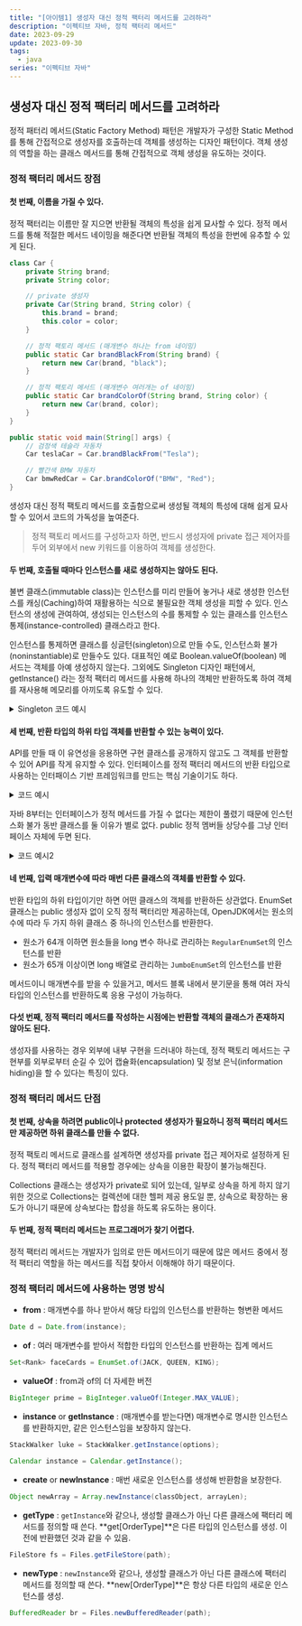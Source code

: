```yaml
---
title: "[아이템1] 생성자 대신 정적 팩터리 메서드를 고려하라"
description: "이펙티브 자바, 정적 팩터리 메서드"
date: 2023-09-29
update: 2023-09-30
tags:
  - java
series: "이펙티브 자바"
---
```


##  생성자 대신 정적 팩터리 메서드를 고려하라

정적 패터리 메서드(Static Factory Method) 패턴은 개발자가 구성한 Static Method를 통해 간접적으로 생성자를 호출하는데 객체를 생성하는 디자인 패턴이다. 객체 생성의 역할을 하는 클래스 메서드를 통해 간접적으로 객체 생성을 유도하는 것이다. 

### 정적 팩터리 메서드 장점

#### 첫 번째, 이름을 가질 수 있다.

정적 팩터리는 이름만 잘 지으면 반환될 객체의 특성을 쉽게 묘사할 수 있다. 정적 메서드를 통해 적절한 메서드 네이밍을 해준다면 반환될 객체의 특성을 한번에 유추할 수 있게 된다. 

```java
class Car {
    private String brand;
    private String color;

    // private 생성자
    private Car(String brand, String color) {
        this.brand = brand;
        this.color = color;
    }

    // 정적 팩토리 메서드 (매개변수 하나는 from 네이밍)
    public static Car brandBlackFrom(String brand) {
        return new Car(brand, "black");
    }

    // 정적 팩토리 메서드 (매개변수 여러개는 of 네이밍)
    public static Car brandColorOf(String brand, String color) {
        return new Car(brand, color);
    }
}
```

```java
public static void main(String[] args) {
    // 검정색 테슬라 자동차 
    Car teslaCar = Car.brandBlackFrom("Tesla");

    // 빨간색 BMW 자동차
    Car bmwRedCar = Car.brandColorOf("BMW", "Red");
}
```

생성자 대신 정적 팩토리 메서드를 호출함으로써 생성될 객체의 특성에 대해 쉽게 묘사할 수 있어서 코드의 가독성을 높여준다.

> 정적 팩토리 메서드를 구성하고자 하면, 반드시 생성자에 private 접근 제어자를 두어 외부에서 new 키워드를 이용하여 객체를 생성한다.

#### 두 번째, 호출될 때마다 인스턴스를 새로 생성하지는 않아도 된다.

불변 클래스(immutable class)는 인스턴스를 미리 만들어 놓거나 새로 생성한 인스턴스를 캐싱(Caching)하여 재활용하는 식으로 불필요한 객체 생성을 피할 수 있다. 인스턴스의 생성에 관여하여, 생성되는 인스턴스의 수를 통제할 수 있는 클래스를 인스턴스 통제(instance-controlled) 클래스라고 한다. 

인스턴스를 통제하면 클래스를 싱글턴(singleton)으로 만들 수도, 인스턴스화 불가(noninstantiable)로 만들수도 있다. 대표적인 예로 Boolean.valueOf(boolean) 메서드는 객체를 아예 생성하지 않는다. 그외에도 Singleton 디자인 패턴에서, getInstance() 라는 정적 팩터리 메서드를 사용해 하나의 객체만 반환하도록 하여 객체를 재사용해 메모리를 아끼도록 유도할 수 있다.

<details>
<summary>Singleton 코드 예시</summary>
<div markdown="1">       

```java
class Singleton {
    private static Singleton instance;

    private Singleton() {}

    // 정적 팩토리 메서드
    public static synchronized Singleton getInstance() {
        if (instance == null) {
            instance = new Singleton();
        }
        return instance;
    }
}
```

```java
public static void main(String[] args) {
    Singleton s1 = Singleton.getInstance();
    Singleton s2 = Singleton.getInstance();
    Singleton s3 = Singleton.getInstance();

    System.out.println(s1);
    System.out.println(s2);
    System.out.println(s3);

    System.out.println(s1 == s2);
    System.out.println(s1 == s3);
}
```
[출처](https://inpa.tistory.com/entry/GOF-%F0%9F%92%A0-%EC%A0%95%EC%A0%81-%ED%8C%A9%ED%86%A0%EB%A6%AC-%EB%A9%94%EC%84%9C%EB%93%9C-%EC%83%9D%EC%84%B1%EC%9E%90-%EB%8C%80%EC%8B%A0-%EC%82%AC%EC%9A%A9%ED%95%98%EC%9E%90)

</div>
</details>


#### 세 번째, 반환 타입의 하위 타입 객체를 반환할 수 있는 능력이 있다.

API를 만들 때 이 유연성을 응용하면 구현 클래스를 공개하지 않고도 그 객체를 반환할 수 있어 API를 작게 유지할 수 있다. 인터페이스를 정적 팩터리 메서드의 반환 타입으로 사용하는 인터패이스 기반 프레임워크를 만드는 핵심 기술이기도 하다.

<details>
<summary>코드 예시</summary>
<div markdown="1">       

```java
interface SmarPhone {}

class Galaxy implements SmarPhone {}
class IPhone implements SmarPhone {}
class Huawei implements SmarPhone {}

class SmartPhones {
    public static SmarPhone getSamsungPhone() {
        return new Galaxy();
    }

    public static SmarPhone getApplePhone() {
        return new IPhone();
    }

    public static SmarPhone getChinesePhone() {
        return new Huawei();
    }
}
```

[코드 출처](https://inpa.tistory.com/entry/GOF-%F0%9F%92%A0-%EC%A0%95%EC%A0%81-%ED%8C%A9%ED%86%A0%EB%A6%AC-%EB%A9%94%EC%84%9C%EB%93%9C-%EC%83%9D%EC%84%B1%EC%9E%90-%EB%8C%80%EC%8B%A0-%EC%82%AC%EC%9A%A9%ED%95%98%EC%9E%90)

</div>
</details>

자바 8부터는 인터페이스가 정적 메서드를 가질 수 없다는 제한이 풀렸기 때문에 인스턴스화 불가 동반 클래스를 둘 이유가 별로 없다. public 정적 멤버들 상당수를 그냥 인터페이스 자체에 두면 된다.

<details>
<summary>코드 예시2</summary>
<div markdown="1">       

```java
interface SmarPhone {
    public static SmarPhone getSamsungPhone() {
        return new Galaxy();
    }

    public static SmarPhone getApplePhone() {
        return new IPhone();
    }

    public static SmarPhone getChinesePhone() {
        return new Huawei();
    }
}
```
[코드 출처](https://inpa.tistory.com/entry/GOF-%F0%9F%92%A0-%EC%A0%95%EC%A0%81-%ED%8C%A9%ED%86%A0%EB%A6%AC-%EB%A9%94%EC%84%9C%EB%93%9C-%EC%83%9D%EC%84%B1%EC%9E%90-%EB%8C%80%EC%8B%A0-%EC%82%AC%EC%9A%A9%ED%95%98%EC%9E%90)

</div>
</details>

#### 네 번째, 입력 매개변수에 따라 매번 다른 클래스의 객체를 반환할 수 있다.

반환 타입의 하위 타입이기만 하면 어떤 클래스의 객체를 반환하든 상관없다. EnumSet 클래스는 public 생성자 없이 오직 정적 팩터리만 제공하는데, OpenJDK에서는 원소의 수에 따라 두 가지 하위 클래스 중 하나의 인스턴스를 반환한다. 
- 원소가 64개 이하면 원소들을 long 변수 하나로 관리하는 `RegularEnumSet`의 인스턴스를 반환
- 원소가 65개 이상이면 long 배열로 관리하는 `JumboEnumSet`의 인스턴스를 반환

메서드이니 매개변수를 받을 수 있을거고, 메서드 블록 내에서 분기문을 통해 여러 자식 타입의 인스턴스를 반환하도록 응용 구성이 가능하다.

#### 다섯 번째, 정적 팩터리 메서드를 작성하는 시점에는 반환할 객체의 클래스가 존재하지 않아도 된다.

생성자를 사용하는 경우 외부에 내부 구현을 드러내야 하는데, 정적 팩토리 메서드는 구현부를 외부로부터 순길 수 있어 캡슐화(encapsulation) 및 정보 은닉(information hiding)을 할 수 있다는 특징이 있다. 

### 정적 팩터리 메서드 단점

#### 첫 번째, 상속을 하려면 public이나 protected 생성자가 필요하니 정적 팩터리 메서드만 제공하면 하위 클래스를 만들 수 없다.

정적 팩토리 메서드로 클래스를 설계하면 생성자를 private 접근 제어자로 설정하게 된다. 정적 팩터리 메서드를 적용할 경우에는 상속을 이용한 확장이 불가능해진다.

Collections 클래스는 생성자가 private로 되어 있는데, 일부로 상속을 하게 하지 않기 위한 것으로 Collections는 컬렉션에 대한 헬퍼 제공 용도일 뿐, 상속으로 확장하는 용도가 아니기 때문에 상속보다는 합성을 하도록 유도하는 용이다. 

#### 두 번째, 정적 팩터리 메서드는 프로그래머가 찾기 어렵다.

정적 팩터리 메서드는 개발자가 임의로 만든 메서드이기 때문에 많은 메서드 중에서 정적 팩터리 역할을 하는 메서드를 직접 찾아서 이해해야 하기 때문이다.

### 정적 팩터리 메서드에 사용하는 명명 방식

- **from** : 매개변수를 하나 받아서 해당 타입의 인스턴스를 반환하는 형변환 메서드

```java
Date d = Date.from(instance);
```

- **of** : 여러 매개변수를 받아서 적합한 타입의 인스턴스를 반환하는 집계 메서드

```java
Set<Rank> faceCards = EnumSet.of(JACK, QUEEN, KING);
```

- **valueOf** : from과 of의 더 자세한 버전

```java
BigInteger prime = BigInteger.valueOf(Integer.MAX_VALUE);
```

- **instance** or **getInstance** : (매개변수를 받는다면) 매개변수로 명시한 인스턴스를 반환하지만, 같은 인스턴스임을 보장하지 않는다.

```java
StackWalker luke = StackWalker.getInstance(options);

Calendar instance = Calendar.getInstance();
```

- **create** or **newInstance** : 매번 새로운 인스턴스를 생성해 반환함을 보장한다.

```java
Object newArray = Array.newInstance(classObject, arrayLen);
```

- **getType** : `getInstance`와 같으나, 생성할 클래스가 아닌 다른 클래스에 팩터리 메서드를 정의할 때 쓴다. **get[OrderType]**은 다른 타입의 인스턴스를 생성. 이전에 반환했던 것과 같을 수 있음.

```java
FileStore fs = Files.getFileStore(path);
```

- **newType** : `newInstance`와 같으나, 생성할 클래스가 아닌 다른 클래스에 팩터리 메서드를 정의할 때 쓴다. **new[OrderType]**은 항상 다른 타입의 새로운 인스턴스를 생성.

```java
BufferedReader br = Files.newBufferedReader(path);
```